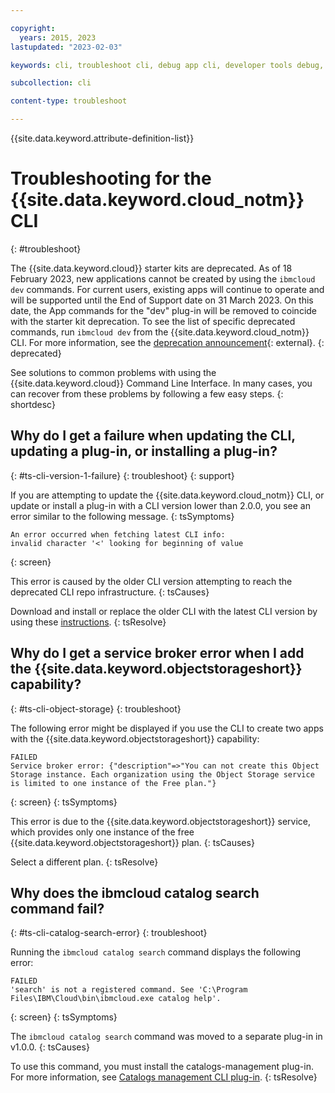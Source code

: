 ```yaml
---

copyright:
  years: 2015, 2023
lastupdated: "2023-02-03"

keywords: cli, troubleshoot cli, debug app cli, developer tools debug, ibmcloud cli debug, ibmcloud help, ibmcloud dev help, cli debug, command line, command-line, developer tools troubleshoot

subcollection: cli

content-type: troubleshoot

---
```


{{site.data.keyword.attribute-definition-list}}

# Troubleshooting for the {{site.data.keyword.cloud_notm}} CLI
{: #troubleshoot}

The {{site.data.keyword.cloud}} starter kits are deprecated. As of 18 February 2023, new applications cannot be created by using the `ibmcloud dev` commands. For current users, existing apps will continue to operate and will be supported until the End of Support date on 31 March 2023. On this date, the App commands for the "dev" plug-in will be removed to coincide with the starter kit deprecation. To see the list of specific deprecated commands, run `ibmcloud dev` from the {{site.data.keyword.cloud_notm}} CLI. For more information, see the [deprecation announcement](https://www.ibm.com/cloud/blog/announcements/deprecation-of-ibm-cloud-starter-kits){: external}.
{: deprecated}

See solutions to common problems with using the {{site.data.keyword.cloud}} Command Line Interface. In many cases, you can recover from these problems by following a few easy steps.
{: shortdesc}

## Why do I get a failure when updating the CLI, updating a plug-in, or installing a plug-in?
{: #ts-cli-version-1-failure}
{: troubleshoot}
{: support}

If you are attempting to update the {{site.data.keyword.cloud_notm}} CLI, or update or install a plug-in with a CLI version lower than 2.0.0, you see an error similar to the following message.
{: tsSymptoms}

```text
An error occurred when fetching latest CLI info:
invalid character '<' looking for beginning of value
```
{: screen}

This error is caused by the older CLI version attempting to reach the deprecated CLI repo infrastructure.
{: tsCauses}

Download and install or replace the older CLI with the latest CLI version by using these [instructions](/docs/cli?topic=cli-install-ibmcloud-cli).
{: tsResolve}

## Why do I get a service broker error when I add the {{site.data.keyword.objectstorageshort}} capability?
{: #ts-cli-object-storage}
{: troubleshoot}

The following error might be displayed if you use the CLI to create two apps with the {{site.data.keyword.objectstorageshort}} capability:

```text
FAILED
Service broker error: {"description"=>"You can not create this Object Storage instance. Each organization using the Object Storage service is limited to one instance of the Free plan."}
```
{: screen}
{: tsSymptoms}

This error is due to the {{site.data.keyword.objectstorageshort}} service, which provides only one instance of the free {{site.data.keyword.objectstorageshort}} plan.
{: tsCauses}

Select a different plan.
{: tsResolve}

## Why does the ibmcloud catalog search command fail?
{: #ts-cli-catalog-search-error}
{: troubleshoot}

Running the `ibmcloud catalog search` command displays the following error:

```text
FAILED
'search' is not a registered command. See 'C:\Program Files\IBM\Cloud\bin\ibmcloud.exe catalog help'.
```
{: screen}
{: tsSymptoms}

The `ibmcloud catalog search` command was moved to a separate plug-in in v1.0.0.
{: tsCauses}

To use this command, you must install the catalogs-management plug-in. For more information, see [Catalogs management CLI plug-in](/docs/cli?topic=cli-manage-catalogs-plugin).
{: tsResolve}

